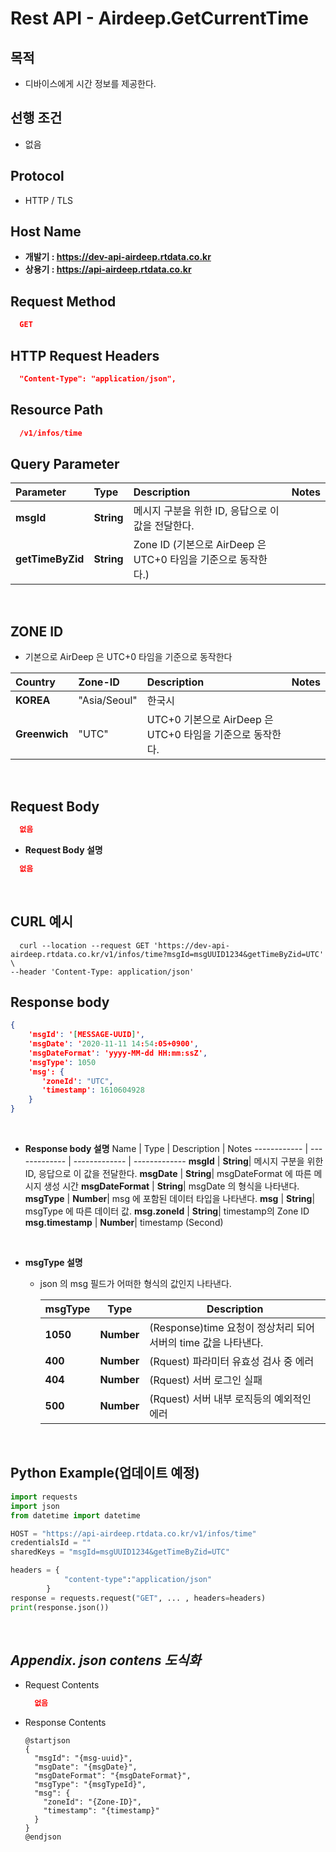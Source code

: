# Rest API - Airdeep.GetCurrentTime 

## **목적**
  - 디바이스에게 시간 정보를 제공한다.

## **선행 조건**
  - 없음
  
## **Protocol**
- HTTP / TLS

## **Host Name**
- **개발기 : https://dev-api-airdeep.rtdata.co.kr**
- **상용기 : https://api-airdeep.rtdata.co.kr**

## **Request Method**
```json
  GET
```
## **HTTP Request Headers**
```json
  "Content-Type": "application/json",
```

## **Resource Path**
```json
  /v1/infos/time
```

## **Query Parameter**

  Parameter | Type | Description | Notes
  :------------ | :------------- | :------------- | :-------------
  **msgId** | **String**| 메시지 구분을 위한 ID, 응답으로 이 값을 전달한다. | 
  **getTimeByZid** | **String**| Zone ID (기본으로 AirDeep 은 UTC+0 타임을 기준으로 동작한다.) | 
</br>

## ZONE ID 
  - 기본으로 AirDeep 은 UTC+0 타임을 기준으로 동작한다
  
  Country | Zone-ID | Description | Notes
  :------------ | :------------- | :------------- | :-------------
  **KOREA** | "Asia/Seoul"  | 한국시 | 
  **Greenwich** | "UTC" |  UTC+0 기본으로 AirDeep 은 UTC+0 타임을 기준으로 동작한다. |   
</br>


## **Request Body**
```json
  없음
```

* **Request Body 설명**
```json
  없음
```

</br>

## **CURL 예시**
  ```
    curl --location --request GET 'https://dev-api-airdeep.rtdata.co.kr/v1/infos/time?msgId=msgUUID1234&getTimeByZid=UTC' \
--header 'Content-Type: application/json'
  ```

## **Response body**
```json
{
    'msgId': '[MESSAGE-UUID]',
    'msgDate': '2020-11-11 14:54:05+0900',
    'msgDateFormat': 'yyyy-MM-dd HH:mm:ssZ',
    'msgType': 1050
    'msg': {
       'zoneId': "UTC",
       'timestamp': 1610604928
    }
}
```
</br>

* **Response body 설명**
  Name | Type | Description | Notes
  ------------ | ------------- | ------------- | -------------
  **msgId** | **String**| 메시지 구분을 위한 ID, 응답으로 이 값을 전달한다. 
  **msgDate** | **String**| msgDateFormat 에 따른 메시지 생성 시간 
  **msgDateFormat** | **String**| msgDate 의 형식을 나타낸다. 
  **msgType** | **Number**| msg 에 포함된 데이터 타입을 나타낸다. 
  **msg** | **String**| msgType 에 따른 데이터 값. 
  **msg.zoneId** | **String**| timestamp의 Zone ID 
  **msg.timestamp** | **Number**| timestamp (Second)
</br>

* **msgType 설명**
  - json 의 msg 필드가 어떠한 형식의 값인지 나타낸다.

     msgType | Type | Description
     ------------ | ------------- | -------------
     **1050** | **Number**| (Response)time 요청이 정상처리 되어 서버의 time 값을 나타낸다.
     **400** | **Number**| (Rquest) 파라미터 유효성 검사 중 에러
     **404** | **Number**| (Rquest) 서버 로그인 실패
     **500** | **Number**| (Rquest) 서버 내부 로직등의 예외적인 에러
<br/>

## **Python Example(업데이트 예정)**
```python
import requests
import json
from datetime import datetime

HOST = "https://api-airdeep.rtdata.co.kr/v1/infos/time"
credentialsId = ""
sharedKeys = "msgId=msgUUID1234&getTimeByZid=UTC" 

headers = {
            "content-type":"application/json"
        }
response = requests.request("GET", ... , headers=headers)
print(response.json())
```

</br>

## *Appendix. json contens 도식화*

* Request Contents
  ```json
    없음
  ```

* Response Contents
  ```plantuml
  @startjson
  {
    "msgId": "{msg-uuid}",
    "msgDate": "{msgDate}",
    "msgDateFormat": "{msgDateFormat}",
    "msgType": "{msgTypeId}",
    "msg": {
      "zoneId": "{Zone-ID}",
      "timestamp": "{timestamp}"
    }
  }
  @endjson 
  ```